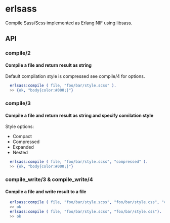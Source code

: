 # erlsass
Compile Sass/Scss implemented as Erlang NIF using libsass.

## API

### compile/2
#### Compile a file and return result as string
Default compilation style is compressed see compile/4 for options.
```erlang
  erlsass:compile ( file, "foo/bar/style.scss" ).
  >> {ok, "body{color:#000;}"}
```
### compile/3
#### Compile a file and return result as string and specify comilation style
Style options:

- Compact
- Compressed
- Expanded
- Nested

```erlang
  erlsass:compile ( file, "foo/bar/style.scss", "compressed" ).
  >> {ok, "body{color:#000;}"}
````
### compile_write/3 & compile_write/4
#### Compile a file and write result to a file
```erlang
  erlsass:compile ( file, "foo/bar/style.scss", "foo/bar/style.css", "compressed" ).
  >> ok  
  erlsass:compile ( file, "foo/bar/style.scss", "foo/bar/style.css").
  >> ok  
```
